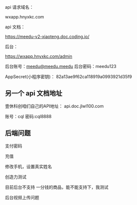 


api 请求域名：

wxapp.hnyxkc.com

api 文档：

https://meedu-v2-xiaoteng.doc.coding.io/



后台：

https://wxapp.hnyxkc.com/admin

后台账号：meedu@meedu.meedu
后台密码：meedu123


AppSecret(小程序密钥)：
82a13ae9f62ca118919a0993921d35f9

## 另一个 api 文档地址
壹休科创咱们自己的API地址： api.doc.jlwl100.com

账号：cql    密码:cql8888
## 后端问题

支付密码

充值

修改手机，设置真实姓名

创造力测试

目前后台不支持 一分钱的商品，能不能支持下，我测试


后台视频上传问题